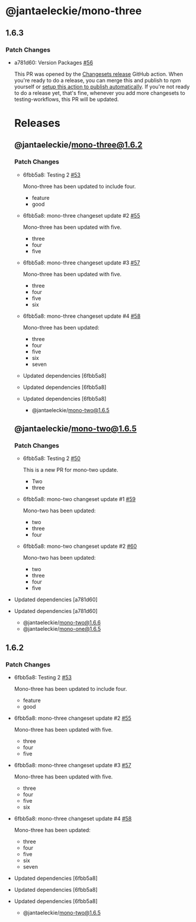 # @jantaeleckie/mono-three

## 1.6.3

### Patch Changes

- a781d60: Version Packages [#56](https://github.com/@jantaeleckie/monorepo-release-changesets/pull/56)

  This PR was opened by the [Changesets release](https://github.com/changesets/action) GitHub action. When you're ready to do a release, you can merge this and publish to npm yourself or [setup this action to publish automatically](https://github.com/changesets/action#with-publishing). If you're not ready to do a release yet, that's fine, whenever you add more changesets to testing-workflows, this PR will be updated.

  # Releases

  ## @jantaeleckie/mono-three@1.6.2

  ### Patch Changes

  - 6fbb5a8: Testing 2 [#53](https://github.com/@jantaeleckie/monorepo-release-changesets/pull/53)

    Mono-three has been updated to include four.

    - feature
    - good

  - 6fbb5a8: mono-three changeset update #2 [#55](https://github.com/@jantaeleckie/monorepo-release-changesets/pull/55)

    Mono-three has been updated with five.

    - three
    - four
    - five

  - 6fbb5a8: mono-three changeset update #3 [#57](https://github.com/@jantaeleckie/monorepo-release-changesets/pull/57)

    Mono-three has been updated with five.

    - three
    - four
    - five
    - six

  - 6fbb5a8: mono-three changeset update #4 [#58](https://github.com/@jantaeleckie/monorepo-release-changesets/pull/58)

    Mono-three has been updated:

    - three
    - four
    - five
    - six
    - seven

  - Updated dependencies [6fbb5a8]
  - Updated dependencies [6fbb5a8]
  - Updated dependencies [6fbb5a8]
    - @jantaeleckie/mono-two@1.6.5

  ## @jantaeleckie/mono-two@1.6.5

  ### Patch Changes

  - 6fbb5a8: Testing 2 [#50](https://github.com/@jantaeleckie/monorepo-release-changesets/pull/50)

    This is a new PR for mono-two update.

    - Two
    - three

  - 6fbb5a8: mono-two changeset update #1 [#59](https://github.com/@jantaeleckie/monorepo-release-changesets/pull/59)

    Mono-two has been updated:

    - two
    - three
    - four

  - 6fbb5a8: mono-two changeset update #2 [#60](https://github.com/@jantaeleckie/monorepo-release-changesets/pull/60)

    Mono-two has been updated:

    - two
    - three
    - four
    - five

- Updated dependencies [a781d60]
- Updated dependencies [a781d60]
  - @jantaeleckie/mono-two@1.6.6
  - @jantaeleckie/mono-one@1.6.5

## 1.6.2

### Patch Changes

- 6fbb5a8: Testing 2 [#53](https://github.com/@jantaeleckie/monorepo-release-changesets/pull/53)

  Mono-three has been updated to include four.

  - feature
  - good

- 6fbb5a8: mono-three changeset update #2 [#55](https://github.com/@jantaeleckie/monorepo-release-changesets/pull/55)

  Mono-three has been updated with five.

  - three
  - four
  - five

- 6fbb5a8: mono-three changeset update #3 [#57](https://github.com/@jantaeleckie/monorepo-release-changesets/pull/57)

  Mono-three has been updated with five.

  - three
  - four
  - five
  - six

- 6fbb5a8: mono-three changeset update #4 [#58](https://github.com/@jantaeleckie/monorepo-release-changesets/pull/58)

  Mono-three has been updated:

  - three
  - four
  - five
  - six
  - seven

- Updated dependencies [6fbb5a8]
- Updated dependencies [6fbb5a8]
- Updated dependencies [6fbb5a8]
  - @jantaeleckie/mono-two@1.6.5
